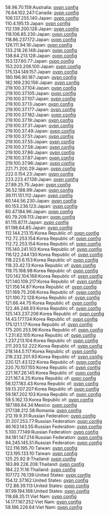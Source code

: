 58.96.70.159:Australia: [ovpn config](vpn/58_96_70_159.ovpn)  
76.64.102.247:Canada: [ovpn config](vpn/76_64_102_247.ovpn)  
106.137.255.140:Japan: [ovpn config](vpn/106_137_255_140.ovpn)  
110.4.195.13:Japan: [ovpn config](vpn/110_4_195_13.ovpn)  
112.139.200.128:Japan: [ovpn config](vpn/112_139_200_128.ovpn)  
118.106.85.230:Japan: [ovpn config](vpn/118_106_85_230.ovpn)  
118.86.237.172:Japan: [ovpn config](vpn/118_86_237_172.ovpn)  
126.111.94.16:Japan: [ovpn config](vpn/126_111_94_16.ovpn)  
133.218.26.148:Japan: [ovpn config](vpn/133_218_26_148.ovpn)  
138.64.213.128:Japan: [ovpn config](vpn/138_64_213_128.ovpn)  
153.137.60.77:Japan: [ovpn config](vpn/153_137_60_77.ovpn)  
153.203.206.100:Japan: [ovpn config](vpn/153_203_206_100.ovpn)  
175.134.149.157:Japan: [ovpn config](vpn/175_134_149_157.ovpn)  
180.196.90.187:Japan: [ovpn config](vpn/180_196_90_187.ovpn)  
182.169.230.156:Japan: [ovpn config](vpn/182_169_230_156.ovpn)  
219.100.37.104:Japan: [ovpn config](vpn/219_100_37_104.ovpn)  
219.100.37.105:Japan: [ovpn config](vpn/219_100_37_105.ovpn)  
219.100.37.107:Japan: [ovpn config](vpn/219_100_37_107.ovpn)  
219.100.37.13:Japan: [ovpn config](vpn/219_100_37_13.ovpn)  
219.100.37.177:Japan: [ovpn config](vpn/219_100_37_177.ovpn)  
219.100.37.182:Japan: [ovpn config](vpn/219_100_37_182.ovpn)  
219.100.37.19:Japan: [ovpn config](vpn/219_100_37_19.ovpn)  
219.100.37.31:Japan: [ovpn config](vpn/219_100_37_31.ovpn)  
219.100.37.49:Japan: [ovpn config](vpn/219_100_37_49.ovpn)  
219.100.37.51:Japan: [ovpn config](vpn/219_100_37_51.ovpn)  
219.100.37.55:Japan: [ovpn config](vpn/219_100_37_55.ovpn)  
219.100.37.58:Japan: [ovpn config](vpn/219_100_37_58.ovpn)  
219.100.37.86:Japan: [ovpn config](vpn/219_100_37_86.ovpn)  
219.100.37.87:Japan: [ovpn config](vpn/219_100_37_87.ovpn)  
219.100.37.96:Japan: [ovpn config](vpn/219_100_37_96.ovpn)  
221.71.200.29:Japan: [ovpn config](vpn/221_71_200_29.ovpn)  
222.0.154.23:Japan: [ovpn config](vpn/222_0_154_23.ovpn)  
223.223.47.138:Japan: [ovpn config](vpn/223_223_47_138.ovpn)  
27.89.25.75:Japan: [ovpn config](vpn/27_89_25_75.ovpn)  
36.52.188.99:Japan: [ovpn config](vpn/36_52_188_99.ovpn)  
39.111.151.112:Japan: [ovpn config](vpn/39_111_151_112.ovpn)  
60.144.56.230:Japan: [ovpn config](vpn/60_144_56_230.ovpn)  
60.153.236.123:Japan: [ovpn config](vpn/60_153_236_123.ovpn)  
60.47.184.96:Japan: [ovpn config](vpn/60_47_184_96.ovpn)  
60.79.209.113:Japan: [ovpn config](vpn/60_79_209_113.ovpn)  
61.115.87.11:Japan: [ovpn config](vpn/61_115_87_11.ovpn)  
61.198.64.85:Japan: [ovpn config](vpn/61_198_64_85.ovpn)  
112.144.213.15:Korea Republic of: [ovpn config](vpn/112_144_213_15.ovpn)  
112.72.253.154:Korea Republic of: [ovpn config](vpn/112_72_253_154.ovpn)  
112.72.253.154:Korea Republic of: [ovpn config](vpn/112_72_253_154.ovpn)  
115.140.241.103:Korea Republic of: [ovpn config](vpn/115_140_241_103.ovpn)  
116.122.244.130:Korea Republic of: [ovpn config](vpn/116_122_244_130.ovpn)  
118.223.6.153:Korea Republic of: [ovpn config](vpn/118_223_6_153.ovpn)  
118.33.42.13:Korea Republic of: [ovpn config](vpn/118_33_42_13.ovpn)  
119.75.168.98:Korea Republic of: [ovpn config](vpn/119_75_168_98.ovpn)  
120.142.104.168:Korea Republic of: [ovpn config](vpn/120_142_104_168.ovpn)  
121.140.109.217:Korea Republic of: [ovpn config](vpn/121_140_109_217.ovpn)  
121.156.14.87:Korea Republic of: [ovpn config](vpn/121_156_14_87.ovpn)  
121.169.75.206:Korea Republic of: [ovpn config](vpn/121_169_75_206.ovpn)  
121.190.72.128:Korea Republic of: [ovpn config](vpn/121_190_72_128.ovpn)  
121.66.44.75:Korea Republic of: [ovpn config](vpn/121_66_44_75.ovpn)  
122.46.248.93:Korea Republic of: [ovpn config](vpn/122_46_248_93.ovpn)  
125.143.237.206:Korea Republic of: [ovpn config](vpn/125_143_237_206.ovpn)  
14.43.177.134:Korea Republic of: [ovpn config](vpn/14_43_177_134.ovpn)  
175.121.1.17:Korea Republic of: [ovpn config](vpn/175_121_1_17.ovpn)  
175.200.253.96:Korea Republic of: [ovpn config](vpn/175_200_253_96.ovpn)  
1.231.62.105:Korea Republic of: [ovpn config](vpn/1_231_62_105.ovpn)  
1.237.213.104:Korea Republic of: [ovpn config](vpn/1_237_213_104.ovpn)  
211.203.52.222:Korea Republic of: [ovpn config](vpn/211_203_52_222.ovpn)  
218.144.5.117:Korea Republic of: [ovpn config](vpn/218_144_5_117.ovpn)  
218.232.201.93:Korea Republic of: [ovpn config](vpn/218_232_201_93.ovpn)  
220.121.43.122:Korea Republic of: [ovpn config](vpn/220_121_43_122.ovpn)  
220.70.107.155:Korea Republic of: [ovpn config](vpn/220_70_107_155.ovpn)  
221.167.26.145:Korea Republic of: [ovpn config](vpn/221_167_26_145.ovpn)  
221.167.4.25:Korea Republic of: [ovpn config](vpn/221_167_4_25.ovpn)  
58.127.183.43:Korea Republic of: [ovpn config](vpn/58_127_183_43.ovpn)  
59.13.207.207:Korea Republic of: [ovpn config](vpn/59_13_207_207.ovpn)  
59.187.202.103:Korea Republic of: [ovpn config](vpn/59_187_202_103.ovpn)  
59.5.162.13:Korea Republic of: [ovpn config](vpn/59_5_162_13.ovpn)  
187.189.84.34:Mexico: [ovpn config](vpn/187_189_84_34.ovpn)  
217.138.212.58:Romania: [ovpn config](vpn/217_138_212_58.ovpn)  
212.19.9.31:Russian Federation: [ovpn config](vpn/212_19_9_31.ovpn)  
31.207.253.77:Russian Federation: [ovpn config](vpn/31_207_253_77.ovpn)  
46.163.143.55:Russian Federation: [ovpn config](vpn/46_163_143_55.ovpn)  
5.100.77.149:Russian Federation: [ovpn config](vpn/5_100_77_149.ovpn)  
94.181.147.214:Russian Federation: [ovpn config](vpn/94_181_147_214.ovpn)  
94.245.145.51:Russian Federation: [ovpn config](vpn/94_245_145_51.ovpn)  
122.116.195.70:Taiwan: [ovpn config](vpn/122_116_195_70.ovpn)  
123.195.133.10:Taiwan: [ovpn config](vpn/123_195_133_10.ovpn)  
125.25.92.9:Thailand: [ovpn config](vpn/125_25_92_9.ovpn)  
183.89.228.208:Thailand: [ovpn config](vpn/183_89_228_208.ovpn)  
184.22.11.16:Thailand: [ovpn config](vpn/184_22_11_16.ovpn)  
107.172.76.139:United States: [ovpn config](vpn/107_172_76_139.ovpn)  
154.12.37.162:United States: [ovpn config](vpn/154_12_37_162.ovpn)  
172.88.39.113:United States: [ovpn config](vpn/172_88_39_113.ovpn)  
97.99.194.168:United States: [ovpn config](vpn/97_99_194_168.ovpn)  
118.68.35.11:Viet Nam: [ovpn config](vpn/118_68_35_11.ovpn)  
14.177.167.252:Viet Nam: [ovpn config](vpn/14_177_167_252.ovpn)  
58.186.226.64:Viet Nam: [ovpn config](vpn/58_186_226_64.ovpn)  
